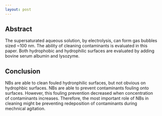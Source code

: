 ```yaml
---
layout: post
---
```


## Abstract
The supersaturated aqueous solution, by electrolysis, can form gas bubbles sized ~100 nm. The ability of cleaning contaminants is evaluated in this paper. Both hydrophobic and hydrophilic surfaces are evaluated by adding bovine serum albumin and lysozyme.

## Conclusion
NBs are able to clean fouled hydronphilic surfaces, but not obvious on hydrophbic surfaces. NBs are able to prevent contaminants fouling onto surfaces. However, this fouling prevention decreased when concentration of contaminants increases. Therefore, the most important role of NBs in cleaning might be preventing redeposition of contaminants during mechnical agitation. 